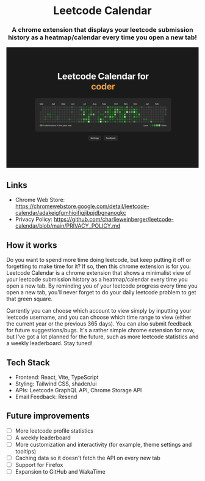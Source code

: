 <h1 align="center">Leetcode Calendar</h1>

<h3 align="center">A chrome extension that displays your leetcode submission history as a heatmap/calendar every time you open a new tab!</h3>

<img src="./public/screenshot.png" />

## Links

- Chrome Web Store: https://chromewebstore.google.com/detail/leetcode-calendar/adakeigfgmhioifigjibpjdbgnanogkc
- Privacy Policy: https://github.com/charlieweinberger/leetcode-calendar/blob/main/PRIVACY_POLICY.md

## How it works

Do you want to spend more time doing leetcode, but keep putting it off or forgetting to make time for it? If so, then this chrome extension is for you. Leetcode Calendar is a chrome extension that shows a minimalist view of your leetcode submission history as a heatmap/calendar every time you open a new tab. By reminding you of your leetcode progress every time you open a new tab, you'll never forget to do your daily leetcode problem to get that green square.

Currently you can choose which account to view simply by inputting your leetcode username, and you can choose which time range to view (either the current year or the previous 365 days). You can also submit feedback for future suggestions/bugs. It's a rather simple chrome extension for now, but I've got a lot planned for the future, such as more leetcode statistics and a weekly leaderboard. Stay tuned!

## Tech Stack

- Frontend: React, Vite, TypeScript
- Styling: Tailwind CSS, shadcn/ui
- APIs: Leetcode GraphQL API, Chrome Storage API
- Email Feedback: Resend

## Future improvements

- [ ] More leetcode profile statistics
- [ ] A weekly leaderboard
- [ ] More customization and interactivity (for example, theme settings and tooltips)
- [ ] Caching data so it doesn't fetch the API on every new tab
- [ ] Support for Firefox
- [ ] Expansion to GitHub and WakaTime